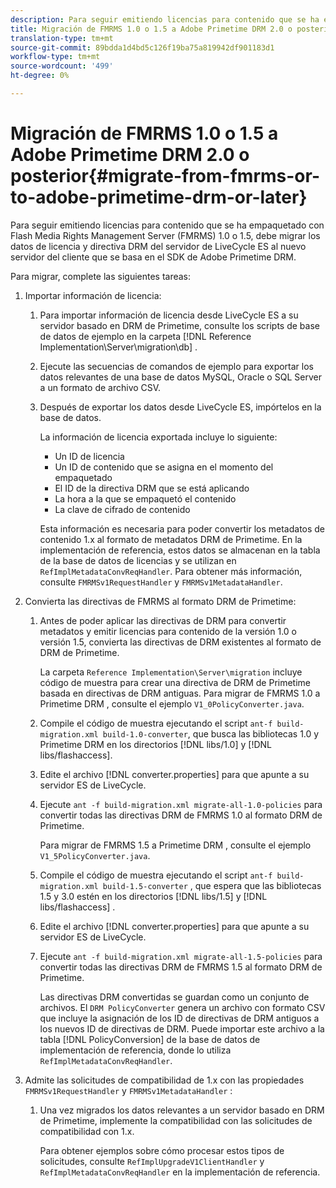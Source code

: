 ```yaml
---
description: Para seguir emitiendo licencias para contenido que se ha empaquetado con Flash Media Rights Management Server (FMRMS) 1.0 o 1.5, debe migrar los datos de licencia y directiva DRM del servidor de LiveCycle ES al nuevo servidor del cliente que se basa en el SDK de Adobe Primetime DRM.
title: Migración de FMRMS 1.0 o 1.5 a Adobe Primetime DRM 2.0 o posterior
translation-type: tm+mt
source-git-commit: 89bdda1d4bd5c126f19ba75a819942df901183d1
workflow-type: tm+mt
source-wordcount: '499'
ht-degree: 0%

---
```



# Migración de FMRMS 1.0 o 1.5 a Adobe Primetime DRM 2.0 o posterior{#migrate-from-fmrms-or-to-adobe-primetime-drm-or-later}

Para seguir emitiendo licencias para contenido que se ha empaquetado con Flash Media Rights Management Server (FMRMS) 1.0 o 1.5, debe migrar los datos de licencia y directiva DRM del servidor de LiveCycle ES al nuevo servidor del cliente que se basa en el SDK de Adobe Primetime DRM.

Para migrar, complete las siguientes tareas:

1. Importar información de licencia:

   1. Para importar información de licencia desde LiveCycle ES a su servidor basado en DRM de Primetime, consulte los scripts de base de datos de ejemplo en la carpeta [!DNL Reference Implementation\Server\migration\db] .
   1. Ejecute las secuencias de comandos de ejemplo para exportar los datos relevantes de una base de datos MySQL, Oracle o SQL Server a un formato de archivo CSV.
   1. Después de exportar los datos desde LiveCycle ES, impórtelos en la base de datos.

      La información de licencia exportada incluye lo siguiente:

      * Un ID de licencia
      * Un ID de contenido que se asigna en el momento del empaquetado
      * El ID de la directiva DRM que se está aplicando
      * La hora a la que se empaquetó el contenido
      * La clave de cifrado de contenido

      Esta información es necesaria para poder convertir los metadatos de contenido 1.x al formato de metadatos DRM de Primetime. En la implementación de referencia, estos datos se almacenan en la tabla de la base de datos de licencias y se utilizan en `RefImplMetadataConvReqHandler`. Para obtener más información, consulte `FMRMSv1RequestHandler` y `FMRMSv1MetadataHandler`.


1. Convierta las directivas de FMRMS al formato DRM de Primetime:

   1. Antes de poder aplicar las directivas de DRM para convertir metadatos y emitir licencias para contenido de la versión 1.0 o versión 1.5, convierta las directivas de DRM existentes al formato de DRM de Primetime.

      La carpeta `Reference Implementation\Server\migration` incluye código de muestra para crear una directiva de DRM de Primetime basada en directivas de DRM antiguas. Para migrar de FMRMS 1.0 a Primetime DRM , consulte el ejemplo `V1_0PolicyConverter.java`.
   1. Compile el código de muestra ejecutando el script `ant-f build-migration.xml build-1.0-converter`, que busca las bibliotecas 1.0 y Primetime DRM en los directorios [!DNL libs/1.0] y [!DNL libs/flashaccess].

   1. Edite el archivo [!DNL converter.properties] para que apunte a su servidor ES de LiveCycle.
   1. Ejecute `ant -f build-migration.xml migrate-all-1.0-policies` para convertir todas las directivas DRM de FMRMS 1.0 al formato DRM de Primetime.

      Para migrar de FMRMS 1.5 a Primetime DRM , consulte el ejemplo `V1_5PolicyConverter.java`.

   1. Compile el código de muestra ejecutando el script `ant-f build-migration.xml build-1.5-converter` , que espera que las bibliotecas 1.5 y 3.0 estén en los directorios [!DNL libs/1.5] y [!DNL libs/flashaccess] .

   1. Edite el archivo [!DNL converter.properties] para que apunte a su servidor ES de LiveCycle.
   1. Ejecute `ant -f build-migration.xml migrate-all-1.5-policies` para convertir todas las directivas DRM de FMRMS 1.5 al formato DRM de Primetime.

      Las directivas DRM convertidas se guardan como un conjunto de archivos. El `DRM PolicyConverter` genera un archivo con formato CSV que incluye la asignación de los ID de directivas de DRM antiguos a los nuevos ID de directivas de DRM. Puede importar este archivo a la tabla [!DNL PolicyConversion] de la base de datos de implementación de referencia, donde lo utiliza `RefImplMetadataConvReqHandler`.

1. Admite las solicitudes de compatibilidad de 1.x con las propiedades `FMRMSv1RequestHandler` y `FMRMSv1MetadataHandler` :

   1. Una vez migrados los datos relevantes a un servidor basado en DRM de Primetime, implemente la compatibilidad con las solicitudes de compatibilidad con 1.x.

      Para obtener ejemplos sobre cómo procesar estos tipos de solicitudes, consulte `RefImplUpgradeV1ClientHandler` y `RefImplMetadataConvReqHandler` en la implementación de referencia.

